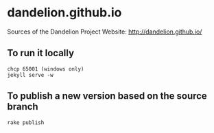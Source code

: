 dandelion.github.io
===================

Sources of the Dandelion Project Website: http://dandelion.github.io/

## To run it locally

    chcp 65001 (windows only)
    jekyll serve -w
    
## To publish a new version based on the source branch

    rake publish